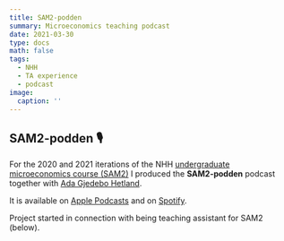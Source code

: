 ```yaml
---
title: SAM2-podden
summary: Microeconomics teaching podcast
date: 2021-03-30
type: docs
math: false
tags:
  - NHH
  - TA experience
  - podcast
image:
  caption: ''
---
```


## SAM2-podden 🎙️

For the 2020 and 2021 iterations of the NHH [undergraduate microeconomics course (SAM2)](https://www.nhh.no/emner/mikrookonomi/) I produced the **SAM2-podden** podcast together with [Ada Gjedebo Hetland](https://www.linkedin.com/in/ada-gjedebo-hetland-376058182/).

It is available on [Apple Podcasts](https://podcasts.apple.com/no/podcast/sam2-podden/id1507437397) and on [Spotify](https://open.spotify.com/show/0Hv62P9Vu0SusvzJ58j7Mg?si=41eb4c0397c2453e). 

Project started in connection with being teaching assistant for SAM2 (below).


